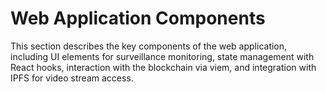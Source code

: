 # Web Application Components

This section describes the key components of the web application, including UI elements for surveillance monitoring, state management with React hooks, interaction with the blockchain via viem, and integration with IPFS for video stream access.